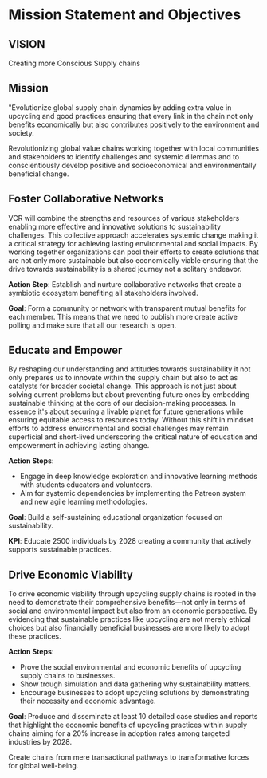 # Mission Statement and Objectives

## VISION
Creating more Conscious Supply chains

## Mission
"Evolutionize global supply chain dynamics by adding extra value in upcycling and good practices ensuring that every link in the chain not only benefits economically but also contributes positively to the environment and society.

Revolutionizing global value chains working together with local communities and stakeholders to identify challenges and systemic dilemmas and to conscientiously develop positive and socioeconomical and environmentally beneficial change.

## Foster Collaborative Networks
VCR will combine the strengths and resources of various stakeholders enabling more effective and innovative solutions to sustainability challenges. This collective approach accelerates systemic change making it a critical strategy for achieving lasting environmental and social impacts. By working together organizations can pool their efforts to create solutions that are not only more sustainable but also economically viable ensuring that the drive towards sustainability is a shared journey not a solitary endeavor.

**Action Step**: Establish and nurture collaborative networks that create a symbiotic ecosystem benefiting all stakeholders involved.

**Goal**: Form a community or network with transparent mutual benefits for each member. This means that we need to publish more create active polling and make sure that all our research is open.

## Educate and Empower
By reshaping our understanding and attitudes towards sustainability it not only prepares us to innovate within the supply chain but also to act as catalysts for broader societal change. This approach is not just about solving current problems but about preventing future ones by embedding sustainable thinking at the core of our decision-making processes. In essence it's about securing a livable planet for future generations while ensuring equitable access to resources today. Without this shift in mindset efforts to address environmental and social challenges may remain superficial and short-lived underscoring the critical nature of education and empowerment in achieving lasting change.

**Action Steps**:
- Engage in deep knowledge exploration and innovative learning methods with students educators and volunteers.
- Aim for systemic dependencies by implementing the Patreon system and new agile learning methodologies.

**Goal**: Build a self-sustaining educational organization focused on sustainability.

**KPI**: Educate 2500 individuals by 2028 creating a community that actively supports sustainable practices.

## Drive Economic Viability
To drive economic viability through upcycling supply chains is rooted in the need to demonstrate their comprehensive benefits—not only in terms of social and environmental impact but also from an economic perspective. By evidencing that sustainable practices like upcycling are not merely ethical choices but also financially beneficial businesses are more likely to adopt these practices.

**Action Steps**:
- Prove the social environmental and economic benefits of upcycling supply chains to businesses.
- Show trough simulation and data gathering why sustainability matters.
- Encourage businesses to adopt upcycling solutions by demonstrating their necessity and economic advantage.

**Goal**: Produce and disseminate at least 10 detailed case studies and reports that highlight the economic benefits of upcycling practices within supply chains aiming for a 20% increase in adoption rates among targeted industries by 2028.

Create chains from mere transactional pathways to transformative forces for global well-being.

